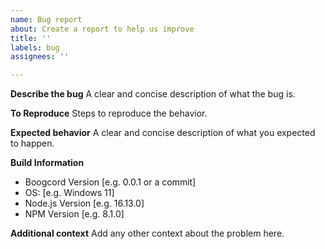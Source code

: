 ```yaml
---
name: Bug report
about: Create a report to help us improve
title: ''
labels: bug
assignees: ''

---
```


**Describe the bug**
A clear and concise description of what the bug is.

**To Reproduce**
Steps to reproduce the behavior.

**Expected behavior**
A clear and concise description of what you expected to happen.

**Build Information**
- Boogcord Version [e.g. 0.0.1 or a commit]
- OS: [e.g. Windows 11]
- Node.js Version [e.g. 16.13.0]
- NPM Version [e.g. 8.1.0]

**Additional context**
Add any other context about the problem here.
